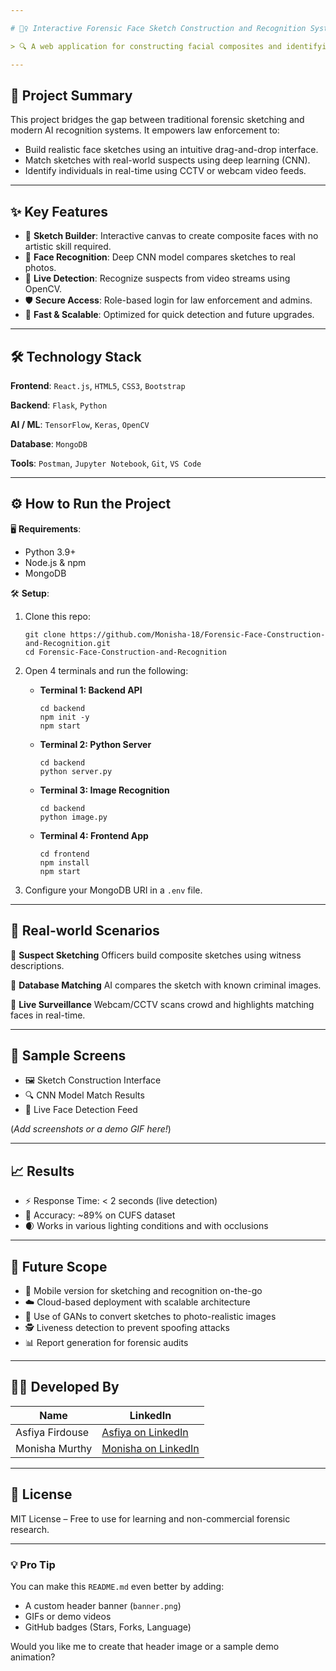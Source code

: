 ```yaml
---

# 🕵️‍♀️ Interactive Forensic Face Sketch Construction and Recognition System

> 🔍 A web application for constructing facial composites and identifying suspects in real-time using live surveillance footage.

---
```


## 📌 Project Summary

This project bridges the gap between traditional forensic sketching and modern AI recognition systems. It empowers law enforcement to:

* Build realistic face sketches using an intuitive drag-and-drop interface.
* Match sketches with real-world suspects using deep learning (CNN).
* Identify individuals in real-time using CCTV or webcam video feeds.

---

## ✨ Key Features

* 🎨 **Sketch Builder**: Interactive canvas to create composite faces with no artistic skill required.
* 🧠 **Face Recognition**: Deep CNN model compares sketches to real photos.
* 🎥 **Live Detection**: Recognize suspects from video streams using OpenCV.
* 🛡️ **Secure Access**: Role-based login for law enforcement and admins.
* 🚀 **Fast & Scalable**: Optimized for quick detection and future upgrades.

---

## 🛠️ Technology Stack

**Frontend**:
`React.js`, `HTML5`, `CSS3`, `Bootstrap`

**Backend**:
`Flask`, `Python`

**AI / ML**:
`TensorFlow`, `Keras`, `OpenCV`

**Database**:
`MongoDB`

**Tools**:
`Postman`, `Jupyter Notebook`, `Git`, `VS Code`

---

## ⚙️ How to Run the Project

🖥 **Requirements**:

* Python 3.9+
* Node.js & npm
* MongoDB

🛠 **Setup**:

1. Clone this repo:

   ```
   git clone https://github.com/Monisha-18/Forensic-Face-Construction-and-Recognition.git
   cd Forensic-Face-Construction-and-Recognition
   ```

2. Open 4 terminals and run the following:

   * **Terminal 1: Backend API**

     ```
     cd backend
     npm init -y
     npm start
     ```

   * **Terminal 2: Python Server**

     ```
     cd backend
     python server.py
     ```

   * **Terminal 3: Image Recognition**

     ```
     cd backend
     python image.py
     ```

   * **Terminal 4: Frontend App**

     ```
     cd frontend
     npm install
     npm start
     ```

3. Configure your MongoDB URI in a `.env` file.

---

## 🧪 Real-world Scenarios

🔸 **Suspect Sketching**
Officers build composite sketches using witness descriptions.

🔸 **Database Matching**
AI compares the sketch with known criminal images.

🔸 **Live Surveillance**
Webcam/CCTV scans crowd and highlights matching faces in real-time.

---

## 📸 Sample Screens

* 🖼️ Sketch Construction Interface
* 🔍 CNN Model Match Results
* 🎥 Live Face Detection Feed

(*Add screenshots or a demo GIF here!*)

---

## 📈 Results

* ⚡ Response Time: < 2 seconds (live detection)
* 🎯 Accuracy: \~89% on CUFS dataset
* 🌒 Works in various lighting conditions and with occlusions

---

## 🚧 Future Scope

* 📱 Mobile version for sketching and recognition on-the-go
* ☁️ Cloud-based deployment with scalable architecture
* 🧠 Use of GANs to convert sketches to photo-realistic images
* 🕵️ Liveness detection to prevent spoofing attacks
* 📊 Report generation for forensic audits

---

## 👨‍💻 Developed By

| Name            | LinkedIn                                                      |
| --------------- | ------------------------------------------------------------- |
| Asfiya Firdouse | [Asfiya on LinkedIn](https://linkedin.com/in/asfiyafir)       |
| Monisha Murthy  | [Monisha on LinkedIn](https://linkedin.com/in/monisha-murthy) |

---

## 📄 License

MIT License – Free to use for learning and non-commercial forensic research.

---

### 💡 Pro Tip

You can make this `README.md` even better by adding:

* A custom header banner (`banner.png`)
* GIFs or demo videos
* GitHub badges (Stars, Forks, Language)

Would you like me to create that header image or a sample demo animation?
